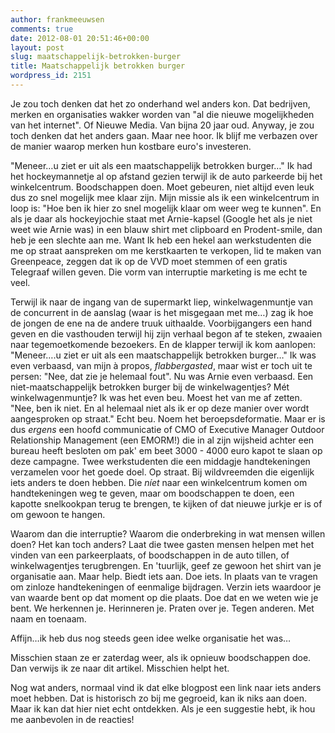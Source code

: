 ```yaml
---
author: frankmeeuwsen
comments: true
date: 2012-08-01 20:51:46+00:00
layout: post
slug: maatschappelijk-betrokken-burger
title: Maatschappelijk betrokken burger
wordpress_id: 2151
---
```


Je zou toch denken dat het zo onderhand wel anders kon. Dat bedrijven, merken en organisaties wakker worden van "al die nieuwe mogelijkheden van het internet". Of Nieuwe Media. Van bijna 20 jaar oud. Anyway, je zou toch denken dat het anders gaan. Maar nee hoor. Ik blijf me verbazen over de manier waarop merken hun kostbare euro's investeren. 





"Meneer…u ziet er uit als een maatschappelijk betrokken burger…" Ik had het hockeymannetje al op afstand gezien terwijl ik de auto parkeerde bij het winkelcentrum. Boodschappen doen. Moet gebeuren, niet altijd even leuk dus zo snel mogelijk mee klaar zijn. Mijn missie als ik een winkelcentrum in loop is: "Hoe ben ik hier zo snel mogelijk klaar om weer weg te kunnen". En als je daar als hockeyjochie staat met Arnie-kapsel (Google het als je niet weet wie Arnie was) in een blauw shirt met clipboard en Prodent-smile, dan heb je een slechte aan me. Want Ik heb een hekel aan werkstudenten die me op straat aanspreken om me kerstkaarten te verkopen, lid te maken van Greenpeace, zeggen dat ik op de VVD moet stemmen of een gratis Telegraaf willen geven. Die vorm van interruptie marketing is me echt te veel.





Terwijl ik naar de ingang van de supermarkt liep, winkelwagenmuntje van de concurrent in de aanslag (waar is het misgegaan met me…) zag ik hoe de jongen de ene na de andere truuk uithaalde. Voorbijgangers een hand geven en die vasthouden terwijl hij zijn verhaal begon af te steken, zwaaien naar tegemoetkomende bezoekers. En de klapper terwijl ik kom aanlopen: "Meneer….u ziet er uit als een maatschappelijk betrokken burger…" Ik was even verbaasd, van mijn à propos, _flabbergasted_, maar wist er toch uit te persen: "Nee, dat zie je helemaal fout". Nu was Arnie even verbaasd. Een niet-maatschappelijk betrokken burger bij de winkelwagentjes? Mét winkelwagenmuntje?
Ik was het even beu. Moest het van me af zetten. "Nee, ben ik niet. En al helemaal niet als ik er op deze manier over wordt aangesproken op straat." Echt beu. Noem het beroepsdeformatie. Maar er is dus _ergens_ een hoofd communicatie of CMO of Executive Manager Outdoor Relationship Management (een EMORM!) die in al zijn wijsheid achter een bureau heeft besloten om pak' em beet 3000 - 4000 euro kapot te slaan op deze campagne. Twee werkstudenten die een middagje handtekeningen verzamelen voor het goede doel. Op straat. Bij wildvreemden die eigenlijk iets anders te doen hebben. Die _níet_ naar een winkelcentrum komen om handtekeningen weg te geven, maar om boodschappen te doen, een kapotte snelkookpan terug te brengen, te kijken of dat nieuwe jurkje er is of om gewoon te hangen. 





Waarom dan die interruptie? Waarom die onderbreking in wat mensen willen doen? Het kan toch anders? Laat die twee gasten mensen helpen met het vinden van een parkeerplaats, of boodschappen in de auto tillen, of winkelwagentjes terugbrengen. En 'tuurlijk, geef ze gewoon het shirt van je organisatie aan. Maar help. Biedt iets aan. Doe iets. In plaats van te vragen om zinloze handtekeningen of eenmalige bijdragen. Verzin iets waardoor je van waarde bent op dat moment op die plaats. Doe dat en we weten wie je bent. We herkennen je. Herinneren je. Praten over je. Tegen anderen. Met naam en toenaam. 





Affijn…ik heb dus nog steeds geen idee welke organisatie het was…





Misschien staan ze er zaterdag weer, als ik opnieuw boodschappen doe. Dan verwijs ik ze naar dit artikel. Misschien helpt het.





Nog wat anders, normaal vind ik dat elke blogpost een link naar iets anders moet hebben. Dat is historisch zo bij me gegroeid, kan ik niks aan doen. Maar ik kan dat hier niet echt ontdekken. Als je een suggestie hebt, ik hou me aanbevolen in de reacties!



